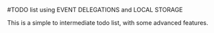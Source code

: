 #TODO list using EVENT DELEGATIONS and LOCAL STORAGE

This is a simple to intermediate todo list, with some advanced features.